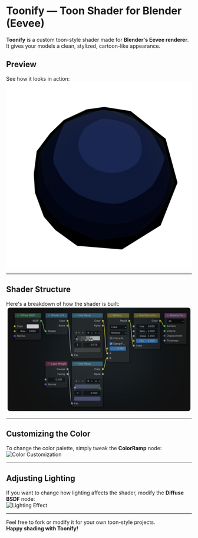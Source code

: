 # Toonify — Toon Shader for Blender (Eevee)

**Toonify** is a custom toon-style shader made for **Blender's Eevee renderer**. It gives your models a clean, stylized, cartoon-like appearance.

## Preview  
See how it looks in action:  
![Preview](https://github.com/Initalized/Shader/blob/main/preview.png)

---

## Shader Structure  
Here's a breakdown of how the shader is built:  
![Shader Construction](https://github.com/Initalized/Shader/blob/main/Construction.png)

---

## Customizing the Color  
To change the color palette, simply tweak the **ColorRamp** node:  
![Color Customization](https://github.com/Initalized/Shader/color.png)

---

## Adjusting Lighting  
If you want to change how lighting affects the shader, modify the **Diffuse BSDF** node:  
![Lighting Effect](https://github.com/Initalized/Shader/effect.png)

---

Feel free to fork or modify it for your own toon-style projects.  
**Happy shading with Toonify!**
